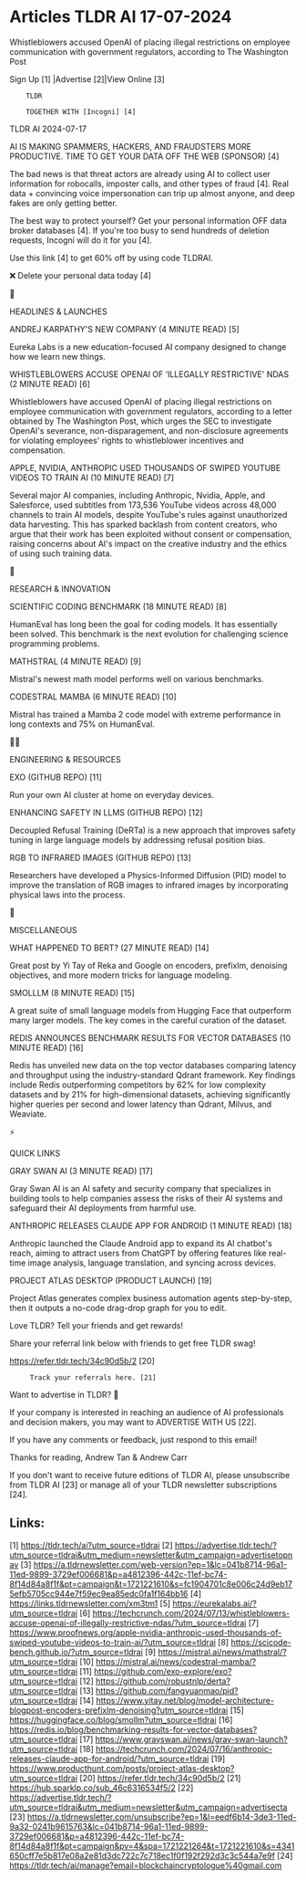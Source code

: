 # Articles TLDR AI 17-07-2024

Whistleblowers accused OpenAI of placing illegal restrictions on
employee communication with government regulators, according to The
Washington Post  

 Sign Up [1] |Advertise [2]|View Online [3] 

		TLDR 

		TOGETHER WITH [Incogni] [4]

TLDR AI 2024-07-17

 AI IS MAKING SPAMMERS, HACKERS, AND FRAUDSTERS MORE PRODUCTIVE. TIME
TO GET YOUR DATA OFF THE WEB (SPONSOR) [4] 

 The bad news is that threat actors are already using AI to collect
user information for robocalls, imposter calls, and other types of
fraud [4]. Real data + convincing voice impersonation can trip up
almost anyone, and deep fakes are only getting better.

The best way to protect yourself? Get your personal information OFF
data broker databases [4]. If you're too busy to send hundreds of
deletion requests, Incogni will do it for you [4].

Use this link [4] to get 60% off by using code TLDRAI.

❌ Delete your personal data today [4]

🚀 

HEADLINES & LAUNCHES

 ANDREJ KARPATHY'S NEW COMPANY (4 MINUTE READ) [5] 

 Eureka Labs is a new education-focused AI company designed to change
how we learn new things. 

 WHISTLEBLOWERS ACCUSE OPENAI OF ‘ILLEGALLY RESTRICTIVE' NDAS (2
MINUTE READ) [6] 

 Whistleblowers have accused OpenAI of placing illegal restrictions on
employee communication with government regulators, according to a
letter obtained by The Washington Post, which urges the SEC to
investigate OpenAI's severance, non-disparagement, and non-disclosure
agreements for violating employees' rights to whistleblower incentives
and compensation. 

 APPLE, NVIDIA, ANTHROPIC USED THOUSANDS OF SWIPED YOUTUBE VIDEOS TO
TRAIN AI (10 MINUTE READ) [7] 

 Several major AI companies, including Anthropic, Nvidia, Apple, and
Salesforce, used subtitles from 173,536 YouTube videos across 48,000
channels to train AI models, despite YouTube's rules against
unauthorized data harvesting. This has sparked backlash from content
creators, who argue that their work has been exploited without consent
or compensation, raising concerns about AI's impact on the creative
industry and the ethics of using such training data. 

🧠 

RESEARCH & INNOVATION

 SCIENTIFIC CODING BENCHMARK (18 MINUTE READ) [8] 

 HumanEval has long been the goal for coding models. It has
essentially been solved. This benchmark is the next evolution for
challenging science programming problems. 

 MATHSTRAL (4 MINUTE READ) [9] 

 Mistral's newest math model performs well on various benchmarks. 

 CODESTRAL MAMBA (6 MINUTE READ) [10] 

 Mistral has trained a Mamba 2 code model with extreme performance in
long contexts and 75% on HumanEval. 

🧑‍💻 

ENGINEERING & RESOURCES

 EXO (GITHUB REPO) [11] 

 Run your own AI cluster at home on everyday devices. 

 ENHANCING SAFETY IN LLMS (GITHUB REPO) [12] 

 Decoupled Refusal Training (DeRTa) is a new approach that improves
safety tuning in large language models by addressing refusal position
bias. 

 RGB TO INFRARED IMAGES (GITHUB REPO) [13] 

 Researchers have developed a Physics-Informed Diffusion (PID) model
to improve the translation of RGB images to infrared images by
incorporating physical laws into the process. 

🎁 

MISCELLANEOUS

 WHAT HAPPENED TO BERT? (27 MINUTE READ) [14] 

 Great post by Yi Tay of Reka and Google on encoders, prefixlm,
denoising objectives, and more modern tricks for language modeling. 

 SMOLLLM (8 MINUTE READ) [15] 

 A great suite of small language models from Hugging Face that
outperform many larger models. The key comes in the careful curation
of the dataset. 

 REDIS ANNOUNCES BENCHMARK RESULTS FOR VECTOR DATABASES (10 MINUTE
READ) [16] 

 Redis has unveiled new data on the top vector databases comparing
latency and throughput using the industry-standard Qdrant framework.
Key findings include Redis outperforming competitors by 62% for low
complexity datasets and by 21% for high-dimensional datasets,
achieving significantly higher queries per second and lower latency
than Qdrant, Milvus, and Weaviate. 

⚡ 

QUICK LINKS

 GRAY SWAN AI (3 MINUTE READ) [17] 

 Gray Swan AI is an AI safety and security company that specializes in
building tools to help companies assess the risks of their AI systems
and safeguard their AI deployments from harmful use. 

 ANTHROPIC RELEASES CLAUDE APP FOR ANDROID (1 MINUTE READ) [18] 

 Anthropic launched the Claude Android app to expand its AI chatbot's
reach, aiming to attract users from ChatGPT by offering features like
real-time image analysis, language translation, and syncing across
devices. 

 PROJECT ATLAS DESKTOP (PRODUCT LAUNCH) [19] 

 Project Atlas generates complex business automation agents
step-by-step, then it outputs a no-code drag-drop graph for you to
edit. 

Love TLDR? Tell your friends and get rewards!

 Share your referral link below with friends to get free TLDR swag! 

 https://refer.tldr.tech/34c90d5b/2 [20] 

		 Track your referrals here. [21] 

Want to advertise in TLDR? 📰

 If your company is interested in reaching an audience of AI
professionals and decision makers, you may want to ADVERTISE WITH US
[22]. 

 If you have any comments or feedback, just respond to this email! 

Thanks for reading, 
Andrew Tan & Andrew Carr 

If you don't want to receive future editions of TLDR AI, please
unsubscribe from TLDR AI [23] or manage all of your TLDR newsletter
subscriptions [24]. 

 

Links:
------
[1] https://tldr.tech/ai?utm_source=tldrai
[2] https://advertise.tldr.tech/?utm_source=tldrai&utm_medium=newsletter&utm_campaign=advertisetopnav
[3] https://a.tldrnewsletter.com/web-version?ep=1&lc=041b8714-96a1-11ed-9899-3729ef006681&p=a4812396-442c-11ef-bc74-8f14d84a8f1f&pt=campaign&t=1721221610&s=fc1904701c8e006c24d9eb175efb5705cc944e7f59ec9ea85edc0fa1f164bb16
[4] https://links.tldrnewsletter.com/xm3tm1
[5] https://eurekalabs.ai/?utm_source=tldrai
[6] https://techcrunch.com/2024/07/13/whistleblowers-accuse-openai-of-illegally-restrictive-ndas/?utm_source=tldrai
[7] https://www.proofnews.org/apple-nvidia-anthropic-used-thousands-of-swiped-youtube-videos-to-train-ai/?utm_source=tldrai
[8] https://scicode-bench.github.io/?utm_source=tldrai
[9] https://mistral.ai/news/mathstral/?utm_source=tldrai
[10] https://mistral.ai/news/codestral-mamba/?utm_source=tldrai
[11] https://github.com/exo-explore/exo?utm_source=tldrai
[12] https://github.com/robustnlp/derta?utm_source=tldrai
[13] https://github.com/fangyuanmao/pid?utm_source=tldrai
[14] https://www.yitay.net/blog/model-architecture-blogpost-encoders-prefixlm-denoising?utm_source=tldrai
[15] https://huggingface.co/blog/smollm?utm_source=tldrai
[16] https://redis.io/blog/benchmarking-results-for-vector-databases?utm_source=tldrai
[17] https://www.grayswan.ai/news/gray-swan-launch?utm_source=tldrai
[18] https://techcrunch.com/2024/07/16/anthropic-releases-claude-app-for-android/?utm_source=tldrai
[19] https://www.producthunt.com/posts/project-atlas-desktop?utm_source=tldrai
[20] https://refer.tldr.tech/34c90d5b/2
[21] https://hub.sparklp.co/sub_46c6316534f5/2
[22] https://advertise.tldr.tech/?utm_source=tldrai&utm_medium=newsletter&utm_campaign=advertisecta
[23] https://a.tldrnewsletter.com/unsubscribe?ep=1&l=eedf6b14-3de3-11ed-9a32-0241b9615763&lc=041b8714-96a1-11ed-9899-3729ef006681&p=a4812396-442c-11ef-bc74-8f14d84a8f1f&pt=campaign&pv=4&spa=1721221264&t=1721221610&s=4341650cff7e5b817e08a2e81d3dc722c7c718ec1f0f192f292d3c3c544a7e9f
[24] https://tldr.tech/ai/manage?email=blockchaincryptologue%40gmail.com
